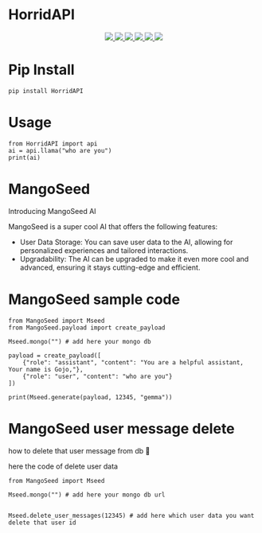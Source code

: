 # HorridAPI

<p align="center">
    <a href="https://github.com/Mishel-tg/HorridAPI">
        <img src="https://img.shields.io/github/repo-size/Mishel-tg/HorridAPI?color=red&logo=github&logoColor=green&style=flat" />
    </a>
    <a href="https://github.com/Mishel-tg/HorridAPI/commits/main">
        <img src="https://img.shields.io/github/last-commit/Mishel-tg/HorridAPI?color=brown&logo=github&logoColor=green&style=flat" />
    </a>
    <a href="https://github.com/Mishel-tg/HorridAPI/issues">
        <img src="https://img.shields.io/github/issues/Mishel-tg/HorridAPI?color=blueviolet&logo=github&logoColor=green&style=flat" />
    </a>
    <a href="https://github.com/Mishel-tg/HorridAPI/fork">
        <img src="https://img.shields.io/github/forks/Mishel-tg/HorridAPI?color=orange&logo=github&logoColor=green&style=flat" />
    </a>
    <a href="https://github.com/Mishel-tg/HorridAPI/stargazers">
        <img src="https://img.shields.io/github/stars/Mishel-tg/HorridAPI?color=yellow&logo=github&logoColor=green&style=flat" />
    </a>
    <a href="https://pypi.org/project/HorridAPI/">
        <img src="https://img.shields.io/pypi/v/HorridAPI?color=yellow&label=HorridAPI&logo=python&logoColor=blue&style=flat" />
    </a>
</p>

# Pip Install

``` 
pip install HorridAPI
```


# Usage
```
from HorridAPI import api
ai = api.llama("who are you")
print(ai)
```

# MangoSeed 

Introducing MangoSeed AI

MangoSeed is a super cool AI that offers the following features:

* User Data Storage: You can save user data to the AI, allowing for personalized experiences and tailored interactions.
* Upgradability: The AI can be upgraded to make it even more cool and advanced, ensuring it stays cutting-edge and efficient.

# MangoSeed sample code

```
from MangoSeed import Mseed
from MangoSeed.payload import create_payload

Mseed.mongo("") # add here your mongo db

payload = create_payload([
    {"role": "assistant", "content": "You are a helpful assistant, Your name is Gojo,"},
    {"role": "user", "content": "who are you"}
])

print(Mseed.generate(payload, 12345, "gemma"))
```

# MangoSeed user message delete

how to delete that user message from db 🤔

here the code of delete user data 

```
from MangoSeed import Mseed

Mseed.mongo("") # add here your mongo db url


Mseed.delete_user_messages(12345) # add here which user data you want delete that user id
```
